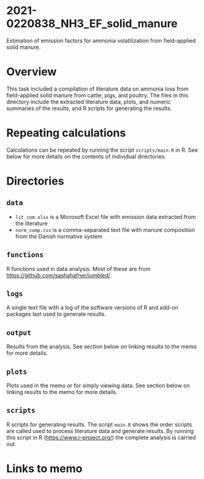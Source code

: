# 2021-0220838_NH3_EF_solid_manure
Estimation of emission factors for ammonia volatilization from field-applied solid manure.

# Overview
This task included a compilation of literature data on ammonia loss from field-applied solid manure from cattle, pigs, and poultry.
The files in this directory include the extracted literature data, plots, and numeric summaries of the results, and R scripts for generating the results.

# Repeating calculations
Calculations can be repeated by running the script `scripts/main.R` in R.
See below for more details on the contents of individual directories.

# Directories
## `data`
* `lit_com.xlsx` is a Microsoft Excel file with emission data extracted from the literature
* `norm_comp.csv` is a comma-separated text file with manure composition from the Danish normative system

## `functions`
R functions used in data analysis.
Most of these are from <https://github.com/sashahafner/jumbled/>.

## `logs`
A single text file with a log of the software versions of R and add-on packages last used to generate results.

## `output`
Results from the analysis.
See section below on linking results to the memo for more details.

## `plots`
Plots used in the memo or for simply viewing data.
See section below on linking results to the memo for more details.

## `scripts`
R scripts for generating results.
The script `main.R` shows the order scripts are called used to process literature data and generate results.
By running this script in R (<https://www.r-project.org/>) the complete analysis is carried out.

# Links to memo
